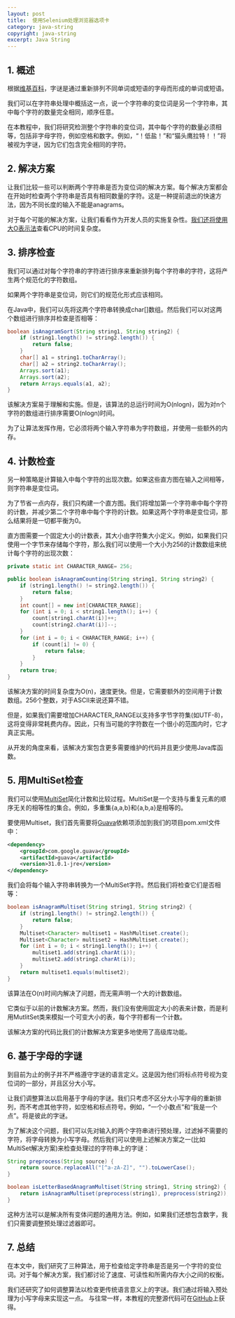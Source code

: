```yaml
---
layout: post
title:  使用Selenium处理浏览器选项卡
category: java-string
copyright: java-string
excerpt: Java String
---
```


## 1. 概述

根据[维基百科](https://en.wikipedia.org/wiki/Anagram)，字谜是通过重新排列不同单词或短语的字母而形成的单词或短语。

我们可以在字符串处理中概括这一点，说一个字符串的变位词是另一个字符串，其中每个字符的数量完全相同，顺序任意。

在本教程中，我们将研究检测整个字符串的变位词，其中每个字符的数量必须相等，包括非字母字符，例如空格和数字。例如，“！低盐！”和“猫头鹰拉特！！”将被视为字谜，因为它们包含完全相同的字符。

## 2. 解决方案

让我们比较一些可以判断两个字符串是否为变位词的解决方案。每个解决方案都会在开始时检查两个字符串是否具有相同数量的字符。这是一种提前退出的快速方法，因为不同长度的输入不能是anagrams。

对于每个可能的解决方案，让我们看看作为开发人员的实施复杂性。[我们还将使用大O表示法](https://www.tuyucheng.com/java-algorithm-complexity)查看CPU的时间复杂度。

## 3. 排序检查

我们可以通过对每个字符串的字符进行排序来重新排列每个字符串的字符，这将产生两个规范化的字符数组。

如果两个字符串是变位词，则它们的规范化形式应该相同。

在Java中，我们可以先将这两个字符串转换成char[]数组。然后我们可以对这两个数组进行排序并检查是否相等：

```java
boolean isAnagramSort(String string1, String string2) {
    if (string1.length() != string2.length()) {
        return false;
    }
    char[] a1 = string1.toCharArray();
    char[] a2 = string2.toCharArray();
    Arrays.sort(a1);
    Arrays.sort(a2);
    return Arrays.equals(a1, a2);
}

```

该解决方案易于理解和实施。但是，该算法的总运行时间为O(nlogn)，因为对n个字符的数组进行排序需要O(nlogn)时间。

为了让算法发挥作用，它必须将两个输入字符串为字符数组，并使用一些额外的内存。

## 4. 计数检查

另一种策略是计算输入中每个字符的出现次数。如果这些直方图在输入之间相等，则字符串是变位词。

为了节省一点内存，我们只构建一个直方图。我们将增加第一个字符串中每个字符的计数，并减少第二个字符串中每个字符的计数。如果这两个字符串是变位词，那么结果将是一切都平衡为0。

直方图需要一个固定大小的计数表，其大小由字符集大小定义。例如，如果我们只使用一个字节来存储每个字符，那么我们可以使用一个大小为256的计数数组来统计每个字符的出现次数：

```java
private static int CHARACTER_RANGE= 256;

public boolean isAnagramCounting(String string1, String string2) {
    if (string1.length() != string2.length()) {
        return false;
    }
    int count[] = new int[CHARACTER_RANGE];
    for (int i = 0; i < string1.length(); i++) {
        count[string1.charAt(i)]++;
        count[string2.charAt(i)]--;
    }
    for (int i = 0; i < CHARACTER_RANGE; i++) {
        if (count[i] != 0) {
            return false;
        }
    }
    return true;
}
```

该解决方案的时间复杂度为O(n)，速度更快。但是，它需要额外的空间用于计数数组。256个整数，对于ASCII来说还算不错。

但是，如果我们需要增加CHARACTER_RANGE以支持多字节字符集(如UTF-8)，这将变得非常耗费内存。因此，只有当可能的字符数在一个很小的范围内时，它才真正实用。

从开发的角度来看，该解决方案包含更多需要维护的代码并且更少使用Java库函数。

## 5. 用MultiSet检查

我们可以使用[MultiSet](https://www.tuyucheng.com/guava-multiset)简化计数和比较过程。MultiSet是一个支持与重复元素的顺序无关的相等性的集合。例如，多重集{a,a,b}和{a,b,a}是相等的。

要使用Multiset，我们首先需要将[Guava](https://search.maven.org/classic/#search|ga|1|g%3A"com.google.guava"a%3A"guava")依赖项添加到我们的项目pom.xml文件中：

```xml
<dependency>
    <groupId>com.google.guava</groupId>
    <artifactId>guava</artifactId>
    <version>31.0.1-jre</version>
</dependency>
```

我们会将每个输入字符串转换为一个MultiSet字符。然后我们将检查它们是否相等：

```java
boolean isAnagramMultiset(String string1, String string2) {
    if (string1.length() != string2.length()) {
        return false;
    }
    Multiset<Character> multiset1 = HashMultiset.create();
    Multiset<Character> multiset2 = HashMultiset.create();
    for (int i = 0; i < string1.length(); i++) {
        multiset1.add(string1.charAt(i));
        multiset2.add(string2.charAt(i));
    }
    return multiset1.equals(multiset2);
}

```

该算法在O(n)时间内解决了问题，而无需声明一个大的计数数组。

它类似于以前的计数解决方案。然而，我们没有使用固定大小的表来计数，而是利用MutlitSet类来模拟一个可变大小的表，每个字符都有一个计数。

该解决方案的代码比我们的计数解决方案更多地使用了高级库功能。

## 6. 基于字母的字谜

到目前为止的例子并不严格遵守字谜的语言定义。这是因为他们将标点符号视为变位词的一部分，并且区分大小写。

让我们调整算法以启用基于字母的字谜。我们只考虑不区分大小写字母的重新排列，而不考虑其他字符，如空格和标点符号。例如，“一个小数点”和“我是一个点”。将是彼此的字谜。

为了解决这个问题，我们可以先对输入的两个字符串进行预处理，过滤掉不需要的字符，将字母转换为小写字母。然后我们可以使用上述解决方案之一(比如MultiSet解决方案)来检查处理过的字符串上的字谜：

```java
String preprocess(String source) {
    return source.replaceAll("[^a-zA-Z]", "").toLowerCase();
}

boolean isLetterBasedAnagramMultiset(String string1, String string2) {
    return isAnagramMultiset(preprocess(string1), preprocess(string2));
}
```

这种方法可以是解决所有变体问题的通用方法。例如，如果我们还想包含数字，我们只需要调整预处理过滤器即可。

## 7. 总结

在本文中，我们研究了三种算法，用于检查给定字符串是否是另一个字符的变位词。对于每个解决方案，我们都讨论了速度、可读性和所需内存大小之间的权衡。

我们还研究了如何调整算法以检查更传统语言意义上的字谜。我们通过将输入预处理为小写字母来实现这一点。
与往常一样，本教程的完整源代码可在[GitHub](https://github.com/tu-yucheng/taketoday-tutorial4j/tree/master/java-core-modules/java-string-algorithms-1)上获得。
